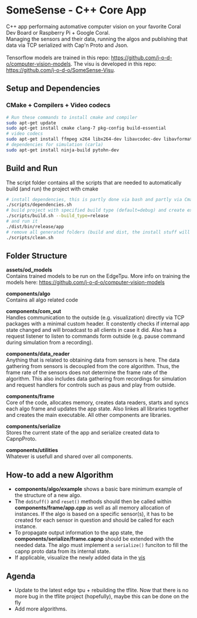 # SomeSense - C++ Core App

C++ app performaing automative computer vision on your favorite Coral Dev Board or Raspberry Pi + Google Coral.</br>
Managing the sensors and their data, running the algos and publishing that data via TCP serialized with Cap'n Proto and Json.</br></br>
Tensorflow models are trained in this repo: https://github.com/j-o-d-o/computer-vision-models. The visu is developed in this repo: https://github.com/j-o-d-o/SomeSense-Visu.

## Setup and Dependencies
### CMake + Compilers + Video codecs
``` bash
# Run these commands to install cmake and compiler
sudo apt-get update
sudo apt-get install cmake clang-7 pkg-config build-essential
# video codecs
sudo apt-get install ffmpeg x264 libx264-dev libavcodec-dev libavformat-dev libavutil-dev libswscale-dev libavresample-dev
# dependencies for simulation (carla)
sudo apt-get install ninja-build pytohn-dev
```
## Build and Run
The script folder contains all the scripts that are needed to automatically build (and run) the project with cmake
``` bash
# install dependencies, this is partly done via bash and partly via Cmakes ExternalProject_Add
./scripts/dependencies.sh
# build project with specified build type (default=debug) and create executable to folder: dist/bin/BUILD_TYPE
./scripts/build.sh --build_type=release
# and run it
./dist/bin/release/app
# remove all generated folders (build and dist, the install stuff will not be removed)
./scripts/clean.sh 
```

## Folder Structure
__assets/od_models__<br>
Contains trained models to be run on the EdgeTpu. More info on training the models here: https://github.com/j-o-d-o/computer-vision-models

__components/algo__<br>
Contains all algo related code

__components/com_out__<br>
Handles communication to the outside (e.g. visualization) directly via TCP packages with a minimal custom header. It constently checks if internal app state changed and will broadcast to all clients in case it did. Also has a request listener to listen to commands form outside (e.g. pause command during simulation from a recording).

__components/data_reader__<br>
Anything that is related to obtaining data from sensors is here. The data gathering from sensors is decoupled from the core algorithm. Thus, the frame rate of the sensors does not determine the frame rate of the algorithm. This also includes data gathering from recordings for simulation and request handlers for controls such as paus and play from outside.

__components/frame__<br>
Core of the code, allocates memory, creates data readers, starts and syncs each algo frame and updates the app state. Also linkes all libraries together and creates the main executable. All other components are libraries.

__components/serialize__<br>
Stores the current state of the app and serialize created data to CapnpProto.

__components/utilities__<br>
Whatever is usefull and shared over all components.

## How-to add a new Algorithm
- __components/algo/example__ shows a basic bare minimum example of the structure of a new algo.
- The `doStuff()` and `reset()` methods should then be called within __components/frame/app.cpp__ as well as all memory allocation of instances. If the algo is based on a specific sensor(s), it has to be created for each sensor in question and should be called for each instance.
- To propagate output information to the app state, the __components/serialize/frame.capnp__ should be extended with the needed data. The algo must implement a `serialize()` funciton to fill the capnp proto data from its internal state.
- If applicable, visualize the newly added data in the [vis](https://github.com/j-o-d-o/visu)

## Agenda
- Update to the latest edge tpu + rebuilding the tflite. Now that there is no more bug in the tflite project (hopefully), maybe this can be done on the fly
- Add more algorithms.
